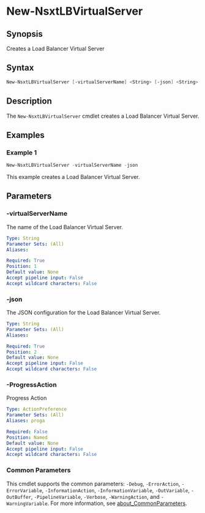 # New-NsxtLBVirtualServer

## Synopsis

Creates a Load Balancer Virtual Server

## Syntax

```powershell
New-NsxtLBVirtualServer [-virtualServerName] <String> [-json] <String> [-ProgressAction <ActionPreference>] [<CommonParameters>]
```

## Description

The `New-NsxtLBVirtualServer` cmdlet creates a Load Balancer Virtual Server.

## Examples

### Example 1

```powershell
New-NsxtLBVirtualServer -virtualServerName -json
```

This example creates a Load Balancer Virtual Server.

## Parameters

### -virtualServerName

The name of the Load Balancer Virtual Server.

```yaml
Type: String
Parameter Sets: (All)
Aliases:

Required: True
Position: 1
Default value: None
Accept pipeline input: False
Accept wildcard characters: False
```

### -json

The JSON configuration for the Load Balancer Virtual Server.

```yaml
Type: String
Parameter Sets: (All)
Aliases:

Required: True
Position: 2
Default value: None
Accept pipeline input: False
Accept wildcard characters: False
```

### -ProgressAction

Progress Action

```yaml
Type: ActionPreference
Parameter Sets: (All)
Aliases: proga

Required: False
Position: Named
Default value: None
Accept pipeline input: False
Accept wildcard characters: False
```

### Common Parameters

This cmdlet supports the common parameters: `-Debug`, `-ErrorAction`, `-ErrorVariable`, `-InformationAction`, `-InformationVariable`, `-OutVariable`, `-OutBuffer`, `-PipelineVariable`, `-Verbose`, `-WarningAction`, and `-WarningVariable`. For more information, see [about_CommonParameters](http://go.microsoft.com/fwlink/?LinkID=113216).
